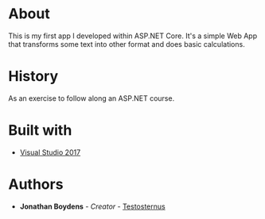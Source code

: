 # About
This is my first app I developed within ASP.NET Core. It's a simple Web App that transforms some text into other format and does basic calculations.

# History
As an exercise to follow along an ASP.NET course.

# Built with
 * [Visual Studio 2017](https://www.visualstudio.com/vs/community/)

 # Authors
 * **Jonathan Boydens** - *Creator* - [Testosternus](https://github.com/Testosternus)